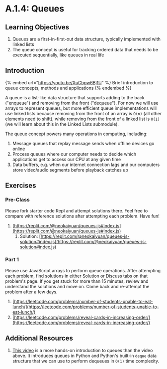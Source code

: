 # A.1.4: Queues

## Learning Objectives

1. Queues are a first-in-first-out data structure, typically implemented with linked lists
2. The queue concept is useful for tracking ordered data that needs to be executed sequentially, like queues in real life

## Introduction

{% embed url="https://youtu.be/XuCbpw6Bj1U" %}
Brief introduction to queue concepts, methods and applications
{% endembed %}

A queue is a list-like data structure that supports adding to the back ("enqueue") and removing from the front ("dequeue"). For now we will use arrays to represent queues, but more efficient queue implementations will use linked lists because removing from the front of an array is `O(n)` (all other elements need to shift), while removing from the front of a linked list is `O(1)` (we will learn about this in the Linked Lists submodule).

The queue concept powers many operations in computing, including:

1. Message queues that replay message sends when offline devices go online
2. Process queues where our computer needs to decide which applications get to access our CPU at any given time
3. Data buffers, e.g. when our internet connection lags and our computers store video/audio segments before playback catches up

## Exercises

### Pre-Class

Please fork starter code Repl and attempt solutions there. Feel free to compare with reference solutions after attempting each problem. Have fun!

1. [https://replit.com/@neokaiyuan/queues-js#index.js](https://replit.com/@neokaiyuan/queues-js#index.js)
   1. Solution: [https://replit.com/@neokaiyuan/queues-js-solution#index.js](https://replit.com/@neokaiyuan/queues-js-solution#index.js)

### Part 1

Please use JavaScript arrays to perform queue operations. After attempting each problem, find solutions in either Solution or Discuss tabs on that problem's page. If you get stuck for more than 15 minutes, review and understand the solutions and move on. Come back and re-attempt the problem after a few days.

1. [https://leetcode.com/problems/number-of-students-unable-to-eat-lunch/](https://leetcode.com/problems/number-of-students-unable-to-eat-lunch/)
2. [https://leetcode.com/problems/reveal-cards-in-increasing-order/](https://leetcode.com/problems/reveal-cards-in-increasing-order/)

## Additional Resources

1. [This video](https://youtu.be/Y7wZO2tMjnY) is a more hands-on introduction to queues than the video above. It introduces queues in Python and Python's built-in `deque` data structure that we can use to perform dequeues in `O(1)` time complexity.
